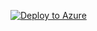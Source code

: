 [![Deploy to Azure](http://azuredeploy.net/deploybutton.png)](https://portal.azure.com/#create/Microsoft.Template/uri/https%3A%2F%2Fraw.githubusercontent.com%2Fchrisvugrinec%2Fazure-iothub%2Fmaster%2Fazure-infra%2Fcomplete_iotsolution.json)  
<br/>
